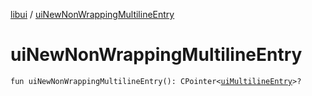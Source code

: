 [libui](README.md) / [uiNewNonWrappingMultilineEntry](ui-new-non-wrapping-multiline-entry.md)

# uiNewNonWrappingMultilineEntry

`fun uiNewNonWrappingMultilineEntry(): CPointer<`[`uiMultilineEntry`](ui-multiline-entry.md)`>?`